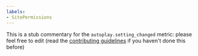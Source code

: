 ```yaml
---
labels:
- SitePermissions
---
```

This is a stub commentary for the `autoplay.setting_changed` metric: please feel free to edit (read the
[contributing guidelines](https://github.com/mozilla/glean-annotations/blob/main/CONTRIBUTING.md)
if you haven't done this before)
